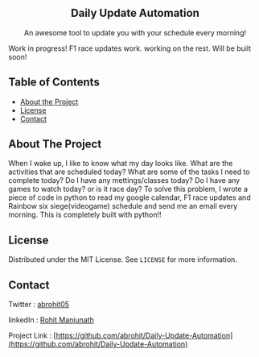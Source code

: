 <h2 align="center">Daily Update Automation</h2>
<p align="center">
  An awesome tool to update you with your schedule every morning!
 </p>

Work in progress! F1 race updates work. working on the rest. Will be built soon!

<!-- TABLE OF CONTENTS -->
## Table of Contents
* [About the Project](#about-the-project)
* [License](#license)
* [Contact](#contact)


<!-- ABOUT THE PROJECT -->
## About The Project

When I wake up, I like to know what my day looks like. What are the activities that are scheduled today? What are some of the tasks I need to complete today? Do I have any mettings/classes today? Do I have any games to watch today? or is it race day? To solve this problem, I wrote a piece of code in python to read my google calendar, F1 race updates and Rainbow six siege(videogame) schedule and send me an email every morning. This is completely built with python!!

<!-- LICENSE -->
## License

Distributed under the MIT License. See `LICENSE` for more information.

<!-- CONTACT -->
## Contact
Twitter : [abrohit05](https://twitter.com/abrohit05)

linkedIn : [Rohit Manjunath](https://www.linkedin.com/in/rohitmanjunath/)

Project Link : [https://github.com/abrohit/Daily-Update-Automation](https://github.com/abrohit/Daily-Update-Automation)
